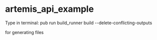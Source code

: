 # artemis_api_example

Type in terminal:
pub run build_runner build --delete-conflicting-outputs

for generating files
